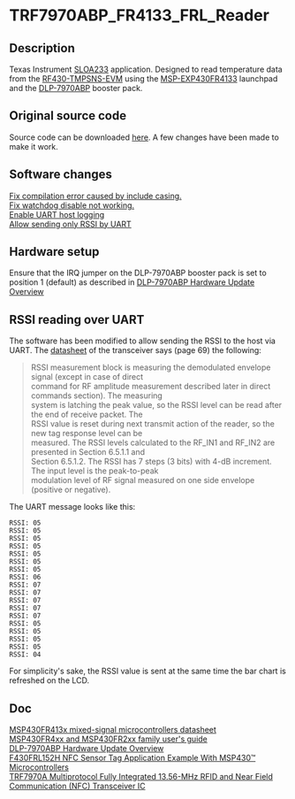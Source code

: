 

# TRF7970ABP_FR4133_FRL_Reader
## Description
Texas Instrument [SLOA233](http://www.ti.com/lit/an/sloa233/sloa233.pdf) application. Designed to read temperature data from the [RF430-TMPSNS-EVM](http://www.ti.com/tool/RF430-TMPSNS-EVM) using the [MSP-EXP430FR4133](http://www.ti.com/tool/MSP-EXP430FR4133) launchpad and the [DLP-7970ABP](http://www.ti.com/tool/DLP-7970ABP) booster pack.
## Original source code
Source code can be downloaded [here](http://www.ti.com/lit/an/sloa233/sloa233.zip). A few changes have been made to make it work.

## Software changes
[Fix compilation error caused by include casing.](https://github.com/Klagopsalmer/TRF7970ABP_FR4133_FRL_Reader/commit/b752b348c85d3f6210ea718dc047b29057960b5a)   
[Fix watchdog disable not working.](https://github.com/Klagopsalmer/TRF7970ABP_FR4133_FRL_Reader/commit/c6101a07b829fa8c737466e8e43a63f3e39bf3a0)   
[Enable UART host logging](https://github.com/Klagopsalmer/TRF7970ABP_FR4133_FRL_Reader/tree/ed62871c9fffa22a1655af4e9c1f3e885a53b0ff)  
[Allow sending only RSSI by UART](https://github.com/Klagopsalmer/TRF7970ABP_FR4133_FRL_Reader/tree/7b4f4850043c7cdd0ad0fc7577c4a263f5d3766c)
## Hardware setup
Ensure that the IRQ jumper on the DLP-7970ABP booster pack is set to position 1 (default) as described in [DLP-7970ABP Hardware Update Overview](https://github.com/Klagopsalmer/TRF7970ABP_FR4133_FRL_Reader/blob/master/doc/sloa226.pdf)

## RSSI reading over UART
The software has been modified to allow sending the RSSI to the host via UART. The [datasheet](https://github.com/Klagopsalmer/TRF7970ABP_FR4133_FRL_Reader/blob/master/doc/trf7970a.p) of the transceiver says (page 69) the following:

> RSSI measurement block is measuring the demodulated envelope signal (except in case of direct  
command for RF amplitude measurement described later in direct commands section). The measuring  
system is latching the peak value, so the RSSI level can be read after the end of receive packet. The  
RSSI value is reset during next transmit action of the reader, so the new tag response level can be  
measured. The RSSI levels calculated to the RF_IN1 and RF_IN2 are presented in Section 6.5.1.1 and  
Section 6.5.1.2. The RSSI has 7 steps (3 bits) with 4-dB increment. The input level is the peak-to-peak  
modulation level of RF signal measured on one side envelope (positive or negative).

The UART message looks like this:

    RSSI: 05
    RSSI: 05
    RSSI: 05
    RSSI: 05
    RSSI: 05
    RSSI: 05
    RSSI: 05
    RSSI: 06
    RSSI: 07
    RSSI: 07
    RSSI: 07
    RSSI: 07
    RSSI: 07
    RSSI: 05
    RSSI: 05
    RSSI: 05
    RSSI: 05
    RSSI: 04

For simplicity's sake, the RSSI value is sent at the same time the bar chart is refreshed on the LCD.

## Doc
[MSP430FR413x mixed-signal microcontrollers datasheet](https://github.com/Klagopsalmer/TRF7970ABP_FR4133_FRL_Reader/blob/master/doc/msp430fr4133.pdf)  
[MSP430FR4xx and MSP430FR2xx family user's guide](https://github.com/Klagopsalmer/TRF7970ABP_FR4133_FRL_Reader/blob/master/doc/slau445i.pdf)  
[DLP-7970ABP Hardware Update Overview](https://github.com/Klagopsalmer/TRF7970ABP_FR4133_FRL_Reader/blob/master/doc/sloa226.pdf)  
[F430FRL152H NFC Sensor Tag Application Example With MSP430™ Microcontrollers](https://github.com/Klagopsalmer/TRF7970ABP_FR4133_FRL_Reader/blob/master/doc/sloa233.pdf)  
[TRF7970A Multiprotocol Fully Integrated 13.56-MHz RFID and Near Field Communication (NFC) Transceiver IC](https://github.com/Klagopsalmer/TRF7970ABP_FR4133_FRL_Reader/blob/master/doc/trf7970a.p)  
